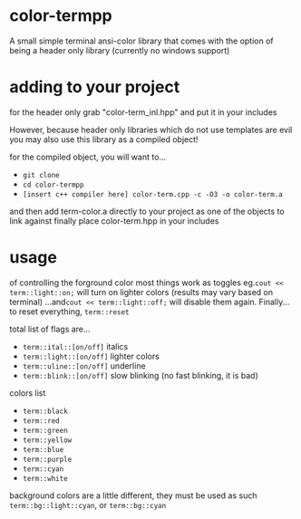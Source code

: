 # color-termpp
A small simple terminal ansi-color library that comes with the option of being a header only library (currently no windows support)


# adding to your project
for the header only grab "color-term_inl.hpp" and put it in your includes

However, because header only libraries which do not use templates are evil you may also use this library as a compiled object!

for the compiled object, you will want to...
- ```git clone ```
- ```cd color-termpp```
- ```[insert c++ compiler here] color-term.cpp -c -O3 -o color-term.a```

and then add term-color.a directly to your project as one of the objects to link against
finally place color-term.hpp in your includes

# usage
of controlling the forground color most things work as toggles
eg.```cout << term::light::on;``` will turn on lighter colors (results may vary based on terminal)
...and```cout << term::light::off;``` will disable them again.
Finally... to reset everything, ```term::reset```

total list of flags are...
- ```term::ital::[on/off]```  italics
- ```term::light::[on/off]``` lighter colors
- ```term::uline::[on/off]``` underline
- ```term::blink::[on/off]``` slow blinking (no fast blinking, it is bad)

colors list
- ```term::black```
- ```term::red```
- ```term::green```
- ```term::yellow```
- ```term::blue```
- ```term::purple```
- ```term::cyan```
- ```term::white```

background colors are a little different, they must be used as such ```term::bg::light::cyan```, or ```term::bg::cyan```
